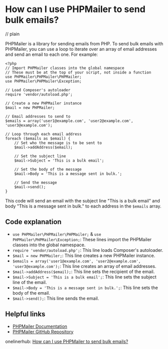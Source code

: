 # How can I use PHPMailer to send bulk emails?
// plain

PHPMailer is a library for sending emails from PHP. To send bulk emails with PHPMailer, you can use a loop to iterate over an array of email addresses and send an email to each one. For example:

```
<?php
// Import PHPMailer classes into the global namespace
// These must be at the top of your script, not inside a function
use PHPMailer\PHPMailer\PHPMailer;
use PHPMailer\PHPMailer\Exception;

// Load Composer's autoloader
require 'vendor/autoload.php';

// Create a new PHPMailer instance
$mail = new PHPMailer;

// Email addresses to send to
$emails = array('user1@example.com', 'user2@example.com', 'user3@example.com');

// Loop through each email address
foreach ($emails as $email) {
    // Set who the message is to be sent to
    $mail->addAddress($email);

    // Set the subject line
    $mail->Subject = 'This is a bulk email';

    // Set the body of the message
    $mail->Body = 'This is a message sent in bulk.';

    // Send the message
    $mail->send();
}
```

This code will send an email with the subject line "This is a bulk email" and body "This is a message sent in bulk." to each address in the `$emails` array.

## Code explanation


- `use PHPMailer\PHPMailer\PHPMailer;` & `use PHPMailer\PHPMailer\Exception;`: These lines import the PHPMailer classes into the global namespace.
- `require 'vendor/autoload.php';`: This line loads Composer's autoloader.
- `$mail = new PHPMailer;`: This line creates a new PHPMailer instance.
- `$emails = array('user1@example.com', 'user2@example.com', 'user3@example.com');`: This line creates an array of email addresses.
- `$mail->addAddress($email);`: This line sets the recipient of the email.
- `$mail->Subject = 'This is a bulk email';`: This line sets the subject line of the email.
- `$mail->Body = 'This is a message sent in bulk.';`: This line sets the body of the email.
- `$mail->send();`: This line sends the email.

## Helpful links

- [PHPMailer Documentation](https://github.com/PHPMailer/PHPMailer)
- [PHPMailer GitHub Repository](https://github.com/PHPMailer/PHPMailer)

onelinerhub: [How can I use PHPMailer to send bulk emails?](https://onelinerhub.com/phpmailer/how-can-i-use-phpmailer-to-send-bulk-emails)